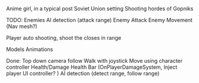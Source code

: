 Anime girl, in a typical post Soviet Union setting
Shooting hordes of Gopniks

TODO:
Enemies
AI detection (attack range)
Enemy Attack
Enemy Movement (Nav mesh?)

Player auto shooting, shoot the closes in range

Models
Animations



Done:
Top down camera follow
Walk with joystick
Move using character controller
Health/Damage
Health Bar (OnPlayerDamageSystem, Inject player UI controller? )
AI detection (detect range, follow range)